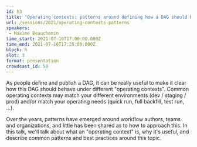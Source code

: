 ```yaml
---
id: h3
title: "Operating contexts: patterns around defining how a DAG should behave in dev, staging, prod & beyond"
url: /sessions/2021/operating-contexts-patterns
speakers:
 - Maxime Beauchemin
time_start: 2021-07-16T17:00:00.000Z
time_end: 2021-07-16T17:25:00.000Z
block: h
slot: 3
format: presentation
crowdcast_id: 50
---
```


As people define and publish a DAG, it can be really useful to make it clear how this DAG should behave under different "operating contexts". Common operating contexts may match your different environments (dev / staging / prod) and/or match your operating needs (quick run, full backfill, test run, ...).

 Over the years, patterns have emerged around workflow authors, teams and organizations, and little has been shared as to how to approach this. In this talk, we'll talk about what an "operating context" is, why it's useful, and describe common patterns and best practices around this topic.

